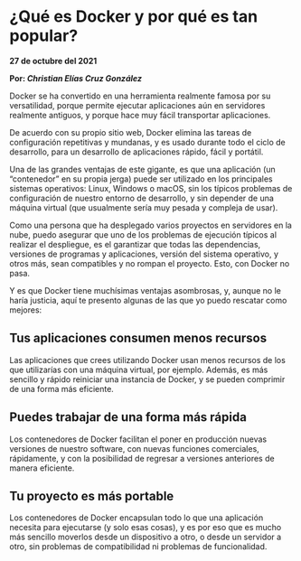 # ¿Qué es Docker y por qué es tan popular?

__27 de octubre del 2021__

__Por: *Christian Elías Cruz González*__

Docker se ha convertido en una herramienta realmente famosa por su versatilidad, porque permite ejecutar aplicaciones aún en servidores realmente antiguos, y porque hace muy fácil transportar aplicaciones.

De acuerdo con su propio sitio web, Docker elimina las tareas de configuración repetitivas y mundanas, y es usado durante todo el ciclo de desarrollo, para un desarrollo de aplicaciones rápido, fácil y portátil.

Una de las grandes ventajas de este gigante, es que una aplicación (un “contenedor” en su propia jerga) puede ser utilizado en los principales sistemas operativos: Linux, Windows o macOS, sin los típicos problemas de configuración de nuestro entorno de desarrollo, y sin depender de una máquina virtual (que usualmente sería muy pesada y compleja de usar).

Como una persona que ha desplegado varios proyectos en servidores en la nube, puedo asegurar que uno de los problemas de ejecución típicos al realizar el despliegue, es el garantizar que todas las dependencias, versiones de programas y aplicaciones, versión del sistema operativo, y otros más, sean compatibles y no rompan el proyecto. Esto, con Docker no pasa.

Y es que Docker tiene muchísimas ventajas asombrosas, y, aunque no le haría justicia, aquí te presento algunas de las que yo puedo rescatar como mejores:

## Tus aplicaciones consumen menos recursos

Las aplicaciones que crees utilizando Docker usan menos recursos de los que utilizarías con una máquina virtual, por ejemplo. Además, es más sencillo y rápido reiniciar una instancia de Docker, y se pueden comprimir de una forma más eficiente.

## Puedes trabajar de una forma más rápida

Los contenedores de Docker facilitan el poner en producción nuevas versiones de nuestro software, con nuevas funciones comerciales, rápidamente, y con la posibilidad de regresar a versiones anteriores de manera eficiente.

## Tu proyecto es más portable

Los contenedores de Docker encapsulan todo lo que una aplicación necesita para ejecutarse (y solo esas cosas), y es por eso que es mucho más sencillo moverlos desde un dispositivo a otro, o desde un servidor a otro, sin problemas de compatibilidad ni problemas de funcionalidad.
